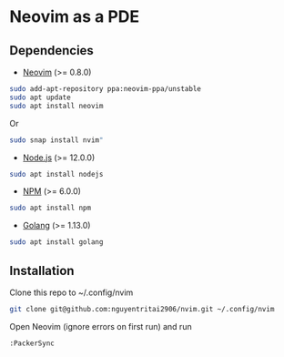 # Neovim as a PDE

## Dependencies

- [Neovim](https://neovim.io/) (>= 0.8.0)

```bash
sudo add-apt-repository ppa:neovim-ppa/unstable
sudo apt update
sudo apt install neovim
```

Or
```bash
sudo snap install nvim"
```

- [Node.js](https://nodejs.org/) (>= 12.0.0)

```bash
sudo apt install nodejs
```

- [NPM](https://www.npmjs.com/) (>= 6.0.0)

```bash
sudo apt install npm
```

- [Golang](https://golang.org/) (>= 1.13.0)

```bash
sudo apt install golang
```

## Installation

Clone this repo to ~/.config/nvim

```bash
git clone git@github.com:nguyentritai2906/nvim.git ~/.config/nvim
```

Open Neovim (ignore errors on first run) and run

```vim
:PackerSync
```
